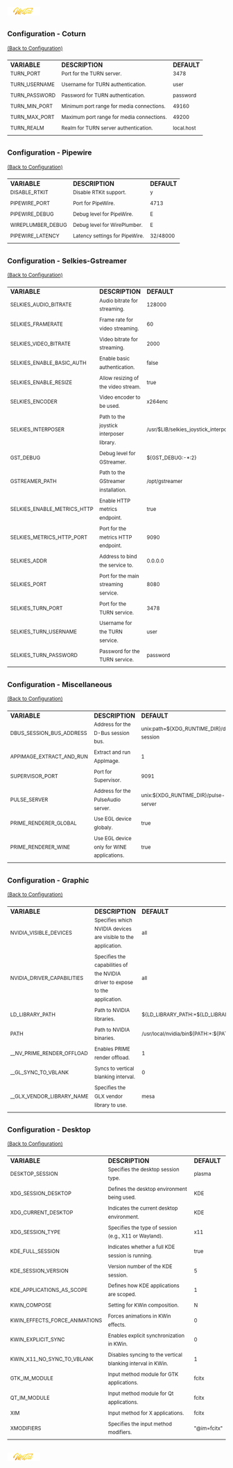 <div align="left">
   <img src="../../.media/asset/badge/asset_badge_project_backgroundless.png" width="15%" height="auto"/>
</div>

##
<!---
#####################################################
# Configuration - COTURN
#####################################################
--->  
### Configuration - Coturn
<sup>[(Back to Configuration)](../../README.md#table-of-contents-3)</sup>
<br>

<div align="left">
   <table>
       <tr>
           <td><strong>VARIABLE</strong></td>
           <td><strong>DESCRIPTION</strong></td>
           <td><strong>DEFAULT</strong></td>
       </tr>
       <tr>
           <td><sup>TURN_PORT</sup></td>
           <td><sup>Port for the TURN server.</sup></td>
           <td><sup>3478</sup></td>
       </tr>
       <tr>
           <td><sup>TURN_USERNAME</sup></td>
           <td><sup>Username for TURN authentication.</sup></td>
           <td><sup>user</sup></td>
       </tr>
       <tr>
           <td><sup>TURN_PASSWORD</sup></td>
           <td><sup>Password for TURN authentication.</sup></td>
           <td><sup>password</sup></td>
       </tr>
       <tr>
           <td><sup>TURN_MIN_PORT</sup></td>
           <td><sup>Minimum port range for media connections.</sup></td>
           <td><sup>49160</sup></td>
       </tr>
       <tr>
           <td><sup>TURN_MAX_PORT</sup></td>
           <td><sup>Maximum port range for media connections.</sup></td>
           <td><sup>49200</sup></td>
       </tr>
       <tr>
           <td><sup>TURN_REALM</sup></td>
           <td><sup>Realm for TURN server authentication.</sup></td>
           <td><sup>local.host</sup></td>
       </tr>
   </table>
</div>

##
<!---
#####################################################
# Configuration - Pipewire
#####################################################
--->  
### Configuration - Pipewire
<sup>[(Back to Configuration)](../../README.md#table-of-contents-3)</sup>
<br>

<div align="left">
   <table>
       <tr>
           <td><strong>VARIABLE</strong></td>
           <td><strong>DESCRIPTION</strong></td>
           <td><strong>DEFAULT</strong></td>
       </tr>
       <tr>
           <td><sup>DISABLE_RTKIT</sup></td>
           <td><sup>Disable RTKit support.</sup></td>
           <td><sup>y</sup></td>
       </tr>
       <tr>
           <td><sup>PIPEWIRE_PORT</sup></td>
           <td><sup>Port for PipeWire.</sup></td>
           <td><sup>4713</sup></td>
       </tr>
       <tr>
           <td><sup>PIPEWIRE_DEBUG</sup></td>
           <td><sup>Debug level for PipeWire.</sup></td>
           <td><sup>E</sup></td>
       </tr>
       <tr>
           <td><sup>WIREPLUMBER_DEBUG</sup></td>
           <td><sup>Debug level for WirePlumber.</sup></td>
           <td><sup>E</sup></td>
       </tr>
       <tr>
           <td><sup>PIPEWIRE_LATENCY</sup></td>
           <td><sup>Latency settings for PipeWire.</sup></td>
           <td><sup>32/48000</sup></td>
       </tr>
   </table>
</div>

##
<!---
#####################################################
# Configuration - Selkies-Gstreamer 
#####################################################
--->  
### Configuration - Selkies-Gstreamer 
<sup>[(Back to Configuration)](../../README.md#table-of-contents-3)</sup>
<br>

<div align="left">
   <table>
       <tr>
           <td><strong>VARIABLE</strong></td>
           <td><strong>DESCRIPTION</strong></td>
           <td><strong>DEFAULT</strong></td>
       </tr>
       <tr>
           <td><sup>SELKIES_AUDIO_BITRATE</sup></td>
           <td><sup>Audio bitrate for streaming.</sup></td>
           <td><sup>128000</sup></td>
       </tr>
       <tr>
           <td><sup>SELKIES_FRAMERATE</sup></td>
           <td><sup>Frame rate for video streaming.</sup></td>
           <td><sup>60</sup></td>
       </tr>
       <tr>
           <td><sup>SELKIES_VIDEO_BITRATE</sup></td>
           <td><sup>Video bitrate for streaming.</sup></td>
           <td><sup>2000</sup></td>
       </tr>
       <tr>
           <td><sup>SELKIES_ENABLE_BASIC_AUTH</sup></td>
           <td><sup>Enable basic authentication.</sup></td>
           <td><sup>false</sup></td>
       </tr>
       <tr>
           <td><sup>SELKIES_ENABLE_RESIZE</sup></td>
           <td><sup>Allow resizing of the video stream.</sup></td>
           <td><sup>true</sup></td>
       </tr>
       <tr>
           <td><sup>SELKIES_ENCODER</sup></td>
           <td><sup>Video encoder to be used.</sup></td>
           <td><sup>x264enc</sup></td>
       </tr>
       <tr>
           <td><sup>SELKIES_INTERPOSER</sup></td>
           <td><sup>Path to the joystick interposer library.</sup></td>
           <td><sup>/usr/$LIB/selkies_joystick_interposer.so</sup></td>
       </tr>
       <tr>
           <td><sup>GST_DEBUG</sup></td>
           <td><sup>Debug level for GStreamer.</sup></td>
           <td><sup>${GST_DEBUG:-*:2}</sup></td>
       </tr>
       <tr>
           <td><sup>GSTREAMER_PATH</sup></td>
           <td><sup>Path to the GStreamer installation.</sup></td>
           <td><sup>/opt/gstreamer</sup></td>
       </tr>
       <tr>
           <td><sup>SELKIES_ENABLE_METRICS_HTTP</sup></td>
           <td><sup>Enable HTTP metrics endpoint.</sup></td>
           <td><sup>true</sup></td>
       </tr>
       <tr>
           <td><sup>SELKIES_METRICS_HTTP_PORT</sup></td>
           <td><sup>Port for the metrics HTTP endpoint.</sup></td>
           <td><sup>9090</sup></td>
       </tr>
       <tr>
           <td><sup>SELKIES_ADDR</sup></td>
           <td><sup>Address to bind the service to.</sup></td>
           <td><sup>0.0.0.0</sup></td>
       </tr>
       <tr>
           <td><sup>SELKIES_PORT</sup></td>
           <td><sup>Port for the main streaming service.</sup></td>
           <td><sup>8080</sup></td>
       </tr>
       <tr>
           <td><sup>SELKIES_TURN_PORT</sup></td>
           <td><sup>Port for the TURN service.</sup></td>
           <td><sup>3478</sup></td>
       </tr>
       <tr>
           <td><sup>SELKIES_TURN_USERNAME</sup></td>
           <td><sup>Username for the TURN service.</sup></td>
           <td><sup>user</sup></td>
       </tr>
       <tr>
           <td><sup>SELKIES_TURN_PASSWORD</sup></td>
           <td><sup>Password for the TURN service.</sup></td>
           <td><sup>password</sup></td>
       </tr>
   </table>
</div>

##
<!---
#####################################################
# Configuration - Miscellaneous
#####################################################
--->  
### Configuration - Miscellaneous
<sup>[(Back to Configuration)](../../README.md#table-of-contents-3)</sup>
<br>

<div align="left">
   <table>
       <tr>
           <td><strong>VARIABLE</strong></td>
           <td><strong>DESCRIPTION</strong></td>
           <td><strong>DEFAULT</strong></td>
       </tr>
       <tr>
           <td><sup>DBUS_SESSION_BUS_ADDRESS</sup></td>
           <td><sup>Address for the D-Bus session bus.</sup></td>
           <td><sup>unix:path=${XDG_RUNTIME_DIR}/dbus-session</sup></td>
       </tr>
       <tr>
           <td><sup>APPIMAGE_EXTRACT_AND_RUN</sup></td>
           <td><sup>Extract and run AppImage.</sup></td>
           <td><sup>1</sup></td>
       </tr>
       <tr>
           <td><sup>SUPERVISOR_PORT</sup></td>
           <td><sup>Port for Supervisor.</sup></td>
           <td><sup>9091</sup></td>
       </tr>
       <tr>
           <td><sup>PULSE_SERVER</sup></td>
           <td><sup>Address for the PulseAudio server.</sup></td>
           <td><sup>unix:${XDG_RUNTIME_DIR}/pulse-server</sup></td>
       </tr>
       <tr>
           <td><sup>PRIME_RENDERER_GLOBAL</sup></td>
           <td><sup>Use EGL device globaly.</sup></td>
           <td><sup>true</sup></td>
       </tr>
       <tr>
           <td><sup>PRIME_RENDERER_WINE</sup></td>
           <td><sup>Use EGL device only for WINE applications.</sup></td>
           <td><sup>true</sup></td>
       </tr>   
   </table>
</div>

##
<!---
#####################################################
# Configuration - Graphic
#####################################################
--->  
### Configuration - Graphic
<sup>[(Back to Configuration)](../../README.md#table-of-contents-3)</sup>
<br>

<div align="left">
   <table>
       <tr>
           <td><strong>VARIABLE</strong></td>
           <td><strong>DESCRIPTION</strong></td>
           <td><strong>DEFAULT</strong></td>
       </tr>
       <tr>
           <td><sup>NVIDIA_VISIBLE_DEVICES</sup></td>
           <td><sup>Specifies which NVIDIA devices are visible to the application.</sup></td>
           <td><sup>all</sup></td>
       </tr>
       <tr>
           <td><sup>NVIDIA_DRIVER_CAPABILITIES</sup></td>
           <td><sup>Specifies the capabilities of the NVIDIA driver to expose to the application.</sup></td>
           <td><sup>all</sup></td>
       </tr>
       <tr>
           <td><sup>LD_LIBRARY_PATH</sup></td>
           <td><sup>Path to NVIDIA libraries.</sup></td>
           <td><sup>${LD_LIBRARY_PATH:+${LD_LIBRARY_PATH}:}/usr/local/nvidia/lib:/usr/local/nvidia/lib64</sup></td>
       </tr>
       <tr>
           <td><sup>PATH</sup></td>
           <td><sup>Path to NVIDIA binaries.</sup></td>
           <td><sup>/usr/local/nvidia/bin${PATH:+:${PATH}}</sup></td>
       </tr>
       <tr>
           <td><sup>__NV_PRIME_RENDER_OFFLOAD</sup></td>
           <td><sup>Enables PRIME render offload.</sup></td>
           <td><sup>1</sup></td>
       </tr>
       <tr>
           <td><sup>__GL_SYNC_TO_VBLANK</sup></td>
           <td><sup>Syncs to vertical blanking interval.</sup></td>
           <td><sup>0</sup></td>
       </tr>
       <tr>
           <td><sup>__GLX_VENDOR_LIBRARY_NAME</sup></td>
           <td><sup>Specifies the GLX vendor library to use.</sup></td>
           <td><sup>mesa</sup></td>
       </tr>
   </table>
</div>

##
<!---
#####################################################
# Configuration - Desktop
#####################################################
--->  
### Configuration - Desktop
<sup>[(Back to Configuration)](../../README.md#table-of-contents-3)</sup>
<br>

<div align="left">
   <table>
       <tr>
           <td><strong>VARIABLE</strong></td>
           <td><strong>DESCRIPTION</strong></td>
           <td><strong>DEFAULT</strong></td>
       </tr>
       <tr>
           <td><sup>DESKTOP_SESSION</sup></td>
           <td><sup>Specifies the desktop session type.</sup></td>
           <td><sup>plasma</sup></td>
       </tr>
       <tr>
           <td><sup>XDG_SESSION_DESKTOP</sup></td>
           <td><sup>Defines the desktop environment being used.</sup></td>
           <td><sup>KDE</sup></td>
       </tr>
       <tr>
           <td><sup>XDG_CURRENT_DESKTOP</sup></td>
           <td><sup>Indicates the current desktop environment.</sup></td>
           <td><sup>KDE</sup></td>
       </tr>
       <tr>
           <td><sup>XDG_SESSION_TYPE</sup></td>
           <td><sup>Specifies the type of session (e.g., X11 or Wayland).</sup></td>
           <td><sup>x11</sup></td>
       </tr>
       <tr>
           <td><sup>KDE_FULL_SESSION</sup></td>
           <td><sup>Indicates whether a full KDE session is running.</sup></td>
           <td><sup>true</sup></td>
       </tr>
       <tr>
           <td><sup>KDE_SESSION_VERSION</sup></td>
           <td><sup>Version number of the KDE session.</sup></td>
           <td><sup>5</sup></td>
       </tr>
       <tr>
           <td><sup>KDE_APPLICATIONS_AS_SCOPE</sup></td>
           <td><sup>Defines how KDE applications are scoped.</sup></td>
           <td><sup>1</sup></td>
       </tr>
       <tr>
           <td><sup>KWIN_COMPOSE</sup></td>
           <td><sup>Setting for KWin composition.</sup></td>
           <td><sup>N</sup></td>
       </tr>
       <tr>
           <td><sup>KWIN_EFFECTS_FORCE_ANIMATIONS</sup></td>
           <td><sup>Forces animations in KWin effects.</sup></td>
           <td><sup>0</sup></td>
       </tr>
       <tr>
           <td><sup>KWIN_EXPLICIT_SYNC</sup></td>
           <td><sup>Enables explicit synchronization in KWin.</sup></td>
           <td><sup>0</sup></td>
       </tr>
       <tr>
           <td><sup>KWIN_X11_NO_SYNC_TO_VBLANK</sup></td>
           <td><sup>Disables syncing to the vertical blanking interval in KWin.</sup></td>
           <td><sup>1</sup></td>
       </tr>
       <tr>
           <td><sup>GTK_IM_MODULE</sup></td>
           <td><sup>Input method module for GTK applications.</sup></td>
           <td><sup>fcitx</sup></td>
       </tr>
       <tr>
           <td><sup>QT_IM_MODULE</sup></td>
           <td><sup>Input method module for Qt applications.</sup></td>
           <td><sup>fcitx</sup></td>
       </tr>
       <tr>
           <td><sup>XIM</sup></td>
           <td><sup>Input method for X applications.</sup></td>
           <td><sup>fcitx</sup></td>
       </tr>
       <tr>
           <td><sup>XMODIFIERS</sup></td>
           <td><sup>Specifies the input method modifiers.</sup></td>
           <td><sup>"@im=fcitx"</sup></td>
       </tr>
   </table>
</div>

##

<div align="left">
   <img src="../../.media/asset/badge/asset_badge_project_backgroundless.png" width="15%" height="auto"/>
</div>
